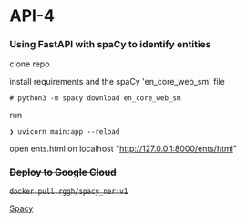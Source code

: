 # API-4

### Using FastAPI with spaCy to identify entities

clone repo

install requirements and the spaCy 'en_core_web_sm' file

`# python3 -m spacy download en_core_web_sm`

run

`❯ uvicorn main:app --reload`

open ents.html on localhost "http://127.0.0.1:8000/ents/html"

### ~~Deploy to Google Cloud~~

~~`docker pull rggh/spacy_ner:v1`~~

[Spacy](https://github.com/RGGH/API-4/blob/main/api-spcaCy.png)
